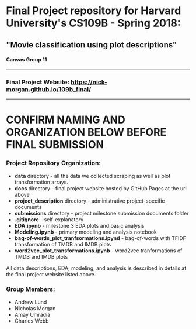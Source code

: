 # Final Project repository for Harvard University's CS109B - Spring 2018:
## "Movie classification using plot descriptions"
#### Canvas Group 11

---

### Final Project Website: https://nick-morgan.github.io/109b_final/

---

# CONFIRM NAMING AND ORGANIZATION BELOW BEFORE FINAL SUBMISSION

### Project Repository Organization:
- **data** directory - all the data we collected scraping as well as plot
transformation arrays.
- **docs** directory - final project website hosted by GitHub Pages at the url
above
- **project_description** directory - administrative project-specific documents
- **submissions** directory - project milestone submission documents folder
- **.gitignore** - self-explanatory
- **EDA.ipynb** - milestone 3 EDA plots and basic analysis
- **Modeling.ipynb** - primary modeling and analysis notebook
- **bag-of-words_plot_tranfsormations.ipynd** - bag-of-words with TFIDF
transformation of TMDB and IMDB plots
- **word2vec_plot_transformations.ipynb** - word2vec tranformations of TMDB and
IMDB plots

All data descriptions, EDA, modeling, and analysis is described in details at
the final project website listed above.

### Group Members:
- Andrew Lund
- Nicholas Morgan
- Amay Umradia
- Charles Webb
